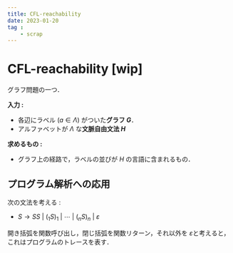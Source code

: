 ```yaml
---
title: CFL-reachability
date: 2023-01-20
tag :
    - scrap
---
```


# CFL-reachability [wip]
グラフ問題の一つ．

**入力 :**
- 各辺にラベル ($a \in \Lambda$) がついた**グラフ $G$**．
- アルファベットが $\Lambda$ な**文脈自由文法 $H$**

**求めるもの :**
- グラフ上の経路で，ラベルの並びが $H$ の言語に含まれるもの．


## プログラム解析への応用
次の文法を考える :
- $S \rightarrow S S \ |\ (_1 S )_1 \ |\ \cdots \ |\ (_n S )_n \ |\ \varepsilon$

開き括弧を関数呼び出し，閉じ括弧を関数リターン，それ以外を $\varepsilon$と考えると，これはプログラムのトレースを表す．
